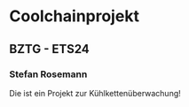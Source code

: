 # Coolchainprojekt
## BZTG - ETS24
### Stefan Rosemann

Die ist ein Projekt zur Kühlkettenüberwachung!